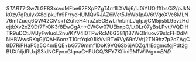$START$7t3w7LGF83xcvoMFbe62FXpPZgT4m1LXVbj6/iJ0iYUOlfffbsCi2/pJkNk0zy7gRulyxX8eipkJfn9FrryeHUMQvRJAZ6iVct5JoWb1pAV6tVgoXVc8MLN76mfZuqq6QW42CMs+h2uheH4hoZxEGBwLr/nbmLJqtpxjCM5jis5L95vzHdejtbXv2oZ9Df7FrOK3f8EwCgA++0WCw07UEbnpO/Lt0Lr07yBsLPvtl/VQDiHTR9uDCtJMJyFwIuoL2nu/KYV4I0TPwRcM6G381j187WQIriuov79sIcFH0dMNHBWwsRKqGj/QAH6onzT10rtYqk01lkVvIRTv6Vy69nVVtj2TN9hz7p2cZAgC8D7RiPHaP5a5O4mBQE+bG779mmf1DoK9VQ6Sb6jADZg/IrEdgmcfgjPdt2gBUXfdjdRUxjS3ldNCFynxGlqnaC+PUGQ/3FY7Kfiini9M1WiIVg==$END$